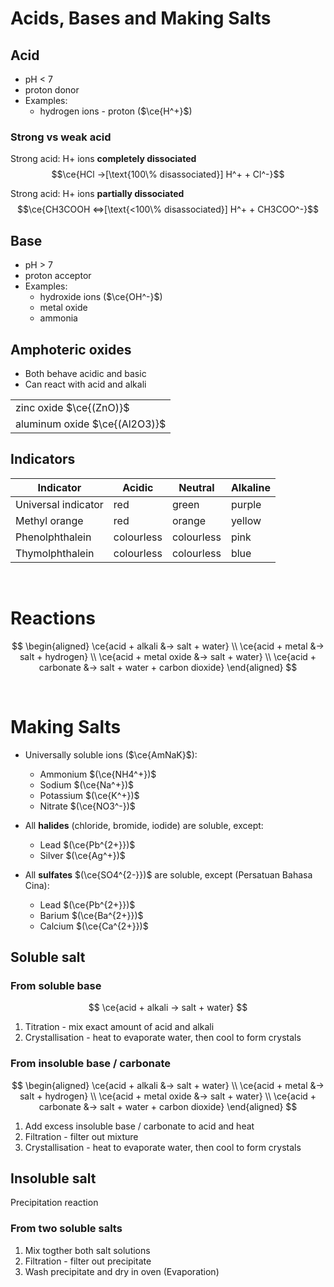 # Acids, Bases and Making Salts

## Acid

- pH < 7
- proton donor
- Examples:
    - hydrogen ions - proton ($\ce{H^+}$)

### Strong vs weak acid
Strong acid: H+ ions **completely dissociated**
$$\ce{HCl ->[\text{100\% disassociated}] H^+ + Cl^-}$$

Strong acid: H+ ions **partially dissociated**
$$\ce{CH3COOH <=>[\text{<100\% disassociated}] H^+ + CH3COO^-}$$

## Base

- pH > 7
- proton acceptor
- Examples:
    - hydroxide ions ($\ce{OH^-}$)
    - metal oxide
    - ammonia

## Amphoteric oxides

- Both behave acidic and basic
- Can react with acid and alkali

|                               |
| ----------------------------- |
| zinc oxide $\ce{(ZnO)}$       |
| aluminum oxide $\ce{(Al2O3)}$ |

## Indicators

| Indicator           | Acidic     | Neutral    | Alkaline |
| ------------------- | ---------- | ---------- | -------- |
| Universal indicator | red        | green      | purple   |
| Methyl orange       | red        | orange     | yellow   |
| Phenolphthalein     | colourless | colourless | pink     |
| Thymolphthalein     | colourless | colourless | blue     |

<br>

# Reactions

$$
\begin{aligned}
  \ce{acid + alkali &-> salt + water} \\
  \ce{acid + metal &-> salt + hydrogen} \\
  \ce{acid + metal oxide &-> salt + water} \\
  \ce{acid + carbonate &-> salt + water + carbon dioxide}
\end{aligned}
$$

<br>

# Making Salts

- Universally soluble ions ($\ce{AmNaK}$):
    - Ammonium $(\ce{NH4^+})$
    - Sodium $(\ce{Na^+})$
    - Potassium $(\ce{K^+})$
    - Nitrate $(\ce{NO3^-})$

- All **halides** (chloride, bromide, iodide) are soluble, except:
    - Lead $(\ce{Pb^{2+}})$
    - Silver $(\ce{Ag^+})$

- All **sulfates** $(\ce{SO4^{2-}})$ are soluble, except (Persatuan Bahasa Cina):
    - Lead $(\ce{Pb^{2+}})$
    - Barium $(\ce{Ba^{2+}})$
    - Calcium $(\ce{Ca^{2+}})$

## Soluble salt

### From soluble base

$$
\ce{acid + alkali -> salt + water}
$$

1. Titration - mix exact amount of acid and alkali
2. Crystallisation - heat to evaporate water, then cool to form crystals

### From insoluble base / carbonate

$$
\begin{aligned}
  \ce{acid + alkali &-> salt + water} \\
  \ce{acid + metal &-> salt + hydrogen} \\
  \ce{acid + metal oxide &-> salt + water} \\
  \ce{acid + carbonate &-> salt + water + carbon dioxide}
\end{aligned}
$$

1. Add excess insoluble base / carbonate to acid and heat
2. Filtration - filter out mixture
3. Crystallisation - heat to evaporate water, then cool to form crystals

## Insoluble salt

Precipitation reaction

### From two soluble salts

1. Mix togther both salt solutions
2. Filtration - filter out precipitate
3. Wash precipitate and dry in oven (Evaporation\)
